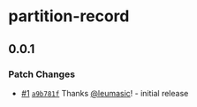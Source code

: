 # partition-record

## 0.0.1

### Patch Changes

- [#1](https://github.com/leumasic/partition-record/pull/1) [`a9b781f`](https://github.com/leumasic/partition-record/commit/a9b781f4885096da8dd72beb7c59a84b1f14d275) Thanks [@leumasic](https://github.com/leumasic)! - initial release
